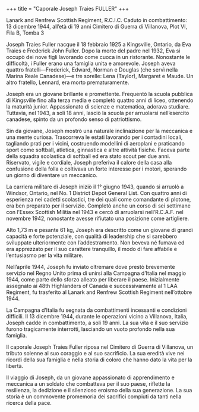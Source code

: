 +++
title = "Caporale Joseph Traies FULLER"
+++

Lanark and Renfrew Scottish Regiment, R.C.I.C.
Caduto in combattimento: 13 dicembre 1944, all’età di 19 anni
Cimitero di Guerra di Villanova, Plot VI, Fila B, Tomba 3

Joseph Traies Fuller nacque il 18 febbraio 1925 a Kingsville, Ontario, da Eva Traies e Frederick John Fuller. Dopo la morte del padre nel 1932, Eva si occupò dei nove figli lavorando come cuoca in un ristorante. Nonostante le difficoltà, i Fuller erano una famiglia unita e amorevole. Joseph aveva quattro fratelli—Frederick, Edward, Norman e Douglas (che servì nella Marina Reale Canadese)—e tre sorelle: Lena (Taylor), Margaret e Maude. Un altro fratello, Lennard, era morto prematuramente.

Joseph era un giovane brillante e promettente. Frequentò la scuola pubblica di Kingsville fino alla terza media e completò quattro anni di liceo, ottenendo la maturità junior. Appassionato di scienze e matematica, adorava studiare. Tuttavia, nel 1943, a soli 18 anni, lasciò la scuola per arruolarsi nell’esercito canadese, spinto da un profondo senso di patriottismo.

Sin da giovane, Joseph mostrò una naturale inclinazione per la meccanica e una mente curiosa. Trascorreva le estati lavorando per i contadini locali, tagliando prati per i vicini, costruendo modellini di aeroplani e praticando sport come softball, atletica, ginnastica e altre attività fisiche. Faceva parte della squadra scolastica di softball ed era stato scout per due anni. 
Riservato, vigile e cordiale, Joseph preferiva il calore della casa alla confusione della folla e coltivava un forte interesse per i motori, sperando un giorno di diventare un meccanico.

La carriera militare di Joseph iniziò il 1° giugno 1943, quando si arruolò a Windsor, Ontario, nel No. 1 District Depot General List. Con quattro anni di esperienza nei cadetti scolastici, tre dei quali come comandante di plotone, era ben preparato per il servizio. Completò anche un corso di sei settimane con l’Essex Scottish Militia nel 1943 e cercò di arruolarsi nell’R.C.A.F. nel novembre 1942, nonostante avesse rifiutato una posizione come artigliere.

Alto 1,73 m e pesante 61 kg, Joseph era descritto come un giovane di grandi capacità e forte potenziale, con qualità di leadership che si sarebbero sviluppate ulteriormente con l’addestramento. Non beveva né fumava ed era apprezzato per il suo carattere tranquillo, il modo di fare affabile e l’entusiasmo per la vita militare.

Nell’aprile 1944, Joseph fu inviato oltremare dove prestò brevemente servizio nel Regno Unito prima di unirsi alla Campagna d’Italia nel maggio 1944, come parte dello sforzo alleato per liberare il paese. 
Inizialmente assegnato ai 48th Highlanders of Canada e successivamente al 1 LAA Regiment, fu trasferito al Lanark and Renfrew Scottish Regiment nell’ottobre 1944.

La Campagna d’Italia fu segnata da combattimenti incessanti e condizioni difficili. Il 13 dicembre 1944, durante le operazioni vicino a Villanova, Italia, Joseph cadde in combattimento, a soli 19 anni. La sua vita e il suo servizio furono tragicamente interrotti, lasciando un vuoto profondo nella sua famiglia.

Il caporale Joseph Traies Fuller riposa nel Cimitero di Guerra di Villanova, un tributo solenne al suo coraggio e al suo sacrificio. La sua eredità vive nei ricordi della sua famiglia e nella storia di coloro che hanno dato la vita per la libertà.

Il viaggio di Joseph, da un giovane appassionato di apprendimento e meccanica a un soldato che combatteva per il suo paese, riflette la resilienza, la dedizione e il silenzioso eroismo della sua generazione.
La sua storia è un commovente promemoria dei sacrifici compiuti da tanti nella ricerca della pace.
